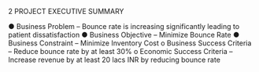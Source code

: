 2	PROJECT EXECUTIVE SUMMARY

●	Business Problem – Bounce rate is increasing significantly leading to patient dissatisfaction
●	Business Objective – Minimize Bounce Rate
●	Business Constraint – Minimize Inventory Cost
o	Business Success Criteria – Reduce bounce rate by at least 30%
o	Economic Success Criteria – Increase revenue by at least 20 lacs INR by reducing bounce rate

